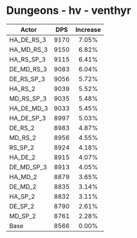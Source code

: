 # Dungeons - hv - venthyr
| Actor | DPS | Increase |
|---|:---:|:---:|
|HA_DE_RS_3|9170|7.05%|
|HA_MD_RS_3|9150|6.82%|
|HA_RS_SP_3|9115|6.41%|
|DE_MD_RS_3|9083|6.04%|
|DE_RS_SP_3|9056|5.72%|
|HA_RS_2|9039|5.52%|
|MD_RS_SP_3|9035|5.48%|
|HA_DE_MD_3|9033|5.45%|
|HA_DE_SP_3|8997|5.03%|
|DE_RS_2|8983|4.87%|
|MD_RS_2|8956|4.55%|
|RS_SP_2|8924|4.18%|
|HA_DE_2|8915|4.07%|
|DE_MD_SP_3|8913|4.05%|
|HA_MD_2|8879|3.65%|
|DE_MD_2|8835|3.14%|
|HA_SP_2|8832|3.11%|
|DE_SP_2|8790|2.61%|
|MD_SP_2|8761|2.28%|
|Base|8566|0.00%|
